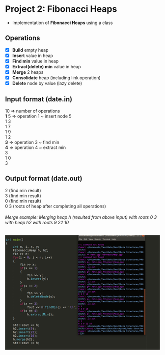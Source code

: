 # Project 2: Fibonacci Heaps

- Implementation of **Fibonacci Heaps** using a class

## Operations

  - [x] **Build** empty heap
  - [x] **Insert** value in heap
  - [x] **Find min** value in heap
  - [x] **Extract(delete) min** value in heap
  - [x] **Merge** 2 heaps
  - [x] **Consolidate** heap (including link operation) 
  - [x] **Delete** node by value (lazy delete)

## Input format (date.in)
10      => number of operations <br>
**1** 5   => operation 1 ~ insert node 5 <br>
1 3 <br>
1 7 <br>
1 9 <br>
1 2 <br>
**3**       => operation 3 ~ find min <br>
**4**       => operation 4 ~ extract min <br>
3 <br>
1 0 <br>
3 <br>

## Output format (date.out)
2    (find min result) <br>
3    (find min result) <br>
0    (find min result) <br>
0 3  (roots of heap after completing all operations)

###### Merge example: Merging heap h (resulted from above input) with roots 0 3 with heap h2 with roots 9 22 10
![](mergeExample.png)
